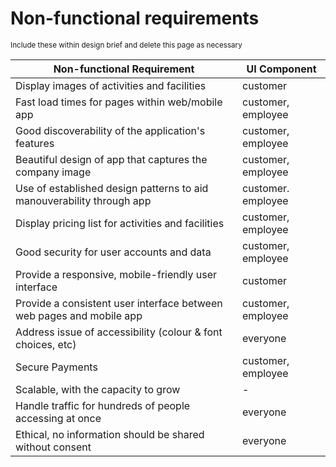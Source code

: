 <h1> Non-functional requirements </h1>

<small>Include these within design brief and delete this page as necessary </small>

| Non-functional Requirement | UI Component |
| ------ | ------ |
| Display images of activities and facilities | customer |
| Fast load times for pages within web/mobile app | customer, employee |
| Good discoverability of the application's features | customer, employee |
| Beautiful design of app that captures the company image | customer, employee |
| Use of established design patterns to aid manouverability through app | customer. employee |
| Display pricing list for activities and facilities | customer, employee |
| Good security for user accounts and data | customer, employee |
| Provide a responsive, mobile-friendly user interface | customer |
| Provide a consistent user interface between web pages and mobile app | customer, employee | 
| Address issue of accessibility (colour & font choices, etc) | everyone |
| Secure Payments | customer, employee |
| Scalable, with the capacity to grow | - |
| Handle traffic for hundreds of people accessing at once | everyone | 
| Ethical, no information should be shared without consent | everyone | 
  
</ul>